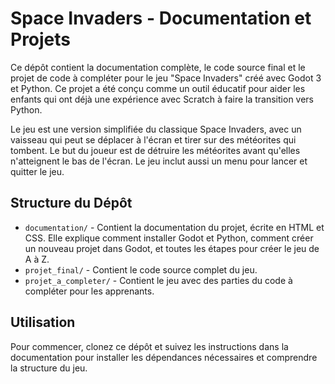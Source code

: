 # Space Invaders - Documentation et Projets 

Ce dépôt contient la documentation complète, le code source final et le projet de code à compléter pour le jeu "Space Invaders" créé avec Godot 3 et Python. Ce projet a été conçu comme un outil éducatif pour aider les enfants qui ont déjà une expérience avec Scratch à faire la transition vers Python.

Le jeu est une version simplifiée du classique Space Invaders, avec un vaisseau qui peut se déplacer à l'écran et tirer sur des météorites qui tombent. Le but du joueur est de détruire les météorites avant qu'elles n'atteignent le bas de l'écran. Le jeu inclut aussi un menu pour lancer et quitter le jeu.

## Structure du Dépôt

- `documentation/` - Contient la documentation du projet, écrite en HTML et CSS. Elle explique comment installer Godot et Python, comment créer un nouveau projet dans Godot, et toutes les étapes pour créer le jeu de A à Z.
- `projet_final/` - Contient le code source complet du jeu.
- `projet_a_completer/` - Contient le jeu avec des parties du code à compléter pour les apprenants.

## Utilisation

Pour commencer, clonez ce dépôt et suivez les instructions dans la documentation pour installer les dépendances nécessaires et comprendre la structure du jeu.
